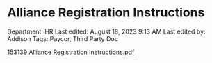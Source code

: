 # Alliance Registration Instructions

Department: HR
Last edited: August 18, 2023 9:13 AM
Last edited by: Addison
Tags: Paycor, Third Party Doc

[153139 Alliance Registration Instructions.pdf](153139_Alliance_Registration_Instructions.pdf)